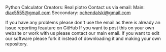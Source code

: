 Python Calculator
Creators:
Real
piotro
Contact us via email:
Main: diax5555@gmail.com
Seccondary: ochendalski@gmail.com

If you have any problems please don't use the email as there is already an issue reporting feauture on GitHub
If you want to post this on your own website or work with us please contact our main email.
If you want to edit our software please fork it instead of downloading it and making your own repository.
